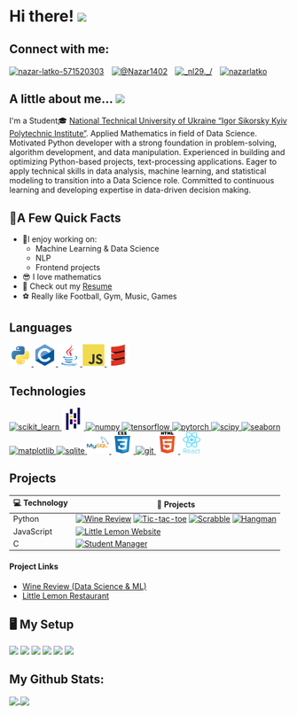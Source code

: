 # Hi there! <img src="https://media0.giphy.com/media/w1OBpBd7kJqHrJnJ13/giphy.gif?cid=6c09b952hegf537qoaf0014euhep8m5up90dddbn64eb9tlh&ep=v1_stickers_search&rid=giphy.gif&ct=s" width="35" />

## Connect with me:

<p align="left">
<a href="https://linkedin.com/in/nazar-latko-571520303" target="blank" style="margin-right: 10px"><img align="center" src="https://raw.githubusercontent.com/rahuldkjain/github-profile-readme-generator/master/src/images/icons/Social/linked-in-alt.svg" alt="nazar-latko-571520303" height="25" width="25" /></a>
<a href="https://t.me/Nazar1402" target="blank" style="margin-right: 10px"><img align="center" src="https://upload.wikimedia.org/wikipedia/commons/thumb/8/82/Telegram_logo.svg/768px-Telegram_logo.svg.png" alt="@Nazar1402" height="25" width="25"/></a>
<a href="https://instagram.com/_nl29._/" target="blank" style="margin-right: 10px"><img align="center" src="https://raw.githubusercontent.com/rahuldkjain/github-profile-readme-generator/master/src/images/icons/Social/instagram.svg" alt="_nl29._/" height="25" width="25" /></a>
<a href="https://kaggle.com/nazarlatko" target="blank" style="margin-right: 10px"><img align="center" src="https://raw.githubusercontent.com/rahuldkjain/github-profile-readme-generator/master/src/images/icons/Social/kaggle.svg" alt="nazarlatko" height="25" width="25" /></a>
</p>

## A little about me... <img src="https://i.gifer.com/origin/2d/2d4adaf81d4a24d3da1a5c93834e56b9_w200.gif" height=35>

I'm a Student🎓 <a href="https://kpi.ua/en">National Technical University of Ukraine “Igor Sikorsky Kyiv Polytechnic Institute”</a>. Applied Mathematics in field of Data Science. Motivated Python developer with a strong foundation in problem-solving, algorithm development, and data manipulation. Experienced in building and optimizing Python-based projects, text-processing applications. Eager to apply technical skills in data analysis, machine learning, and statistical modeling to transition into a Data Science role. Committed to continuous learning and developing expertise in data-driven decision making.

## 🧾A Few Quick Facts

<ul>
    <li>🌟I enjoy working on:
    <ul>
    <li> Machine Learning & Data Science
    <li> NLP
    <li> Frontend projects
    </ul>
    <li>😎 I love mathematics
    <li>📙 Check out my <a href="https://linkedin.com/in/nazar-latko-571520303">Resume</a>
    <li>⚽ Really like Football, Gym, Music, Games
</ul>

## Languages

<p align="left" > <a href="https://www.python.org" target="_blank" rel="noreferrer"> <img src="https://raw.githubusercontent.com/devicons/devicon/master/icons/python/python-original.svg" alt="python" width="40" height="40"/> </a> <a href="https://www.cprogramming.com/" target="_blank" rel="noreferrer"> <img src="https://raw.githubusercontent.com/devicons/devicon/master/icons/c/c-original.svg" alt="c" width="40" height="40"/> </a> <a href="https://www.java.com" target="_blank" rel="noreferrer"> <img src="https://raw.githubusercontent.com/devicons/devicon/master/icons/java/java-original.svg" alt="java" width="40" height="40"/> </a> <a href="https://developer.mozilla.org/en-US/docs/Web/JavaScript" target="_blank" rel="noreferrer"> <img src="https://raw.githubusercontent.com/devicons/devicon/master/icons/javascript/javascript-original.svg" alt="javascript" width="40" height="40"/> </a> <a href="https://www.scala-lang.org" target="_blank" rel="noreferrer"> <img src="https://raw.githubusercontent.com/devicons/devicon/master/icons/scala/scala-original.svg" alt="scala" width="40" height="40"/> </a> </p>

## Technologies

<p align="left" > <a href="https://scikit-learn.org/" target="_blank" rel="noreferrer"> <img src="https://upload.wikimedia.org/wikipedia/commons/0/05/Scikit_learn_logo_small.svg" alt="scikit_learn" width="40" height="40"/></code> <a href="https://pandas.pydata.org/" target="_blank" rel="noreferrer"> <img src="https://raw.githubusercontent.com/devicons/devicon/2ae2a900d2f041da66e950e4d48052658d850630/icons/pandas/pandas-original.svg" alt="pandas" width="40" height="40"/> </a> <a href="https://numpy.org" target="_blank" rel="noreferrer"> <img src="https://neuraspike.com/wp-content/uploads/2020/11/thumbnail_numpy_tutorial_logo-neuraspike.png.png" alt="numpy" width="40" height="40"/> </a> <a href="https://www.tensorflow.org" target="_blank" rel="noreferrer"> <img src="https://www.vectorlogo.zone/logos/tensorflow/tensorflow-icon.svg" alt="tensorflow" width="40" height="40"/> </a> <a href="https://pytorch.org/" target="_blank" rel="noreferrer"> <img src="https://www.vectorlogo.zone/logos/pytorch/pytorch-icon.svg" alt="pytorch" width="40" height="40"/> </a> <a href="https://scipy.org" target="_blank" rel="noreferrer"> <img src="https://static1.squarespace.com/static/6596dfc539fa52603ef8b8d4/t/66203ad288d27707d378464c/1704482169867/scipy%2Bpng%2BHQ.png?format=1500w" alt="scipy" width="40" height="40"/> </a> <a href="https://seaborn.pydata.org/" target="_blank" rel="noreferrer"> <img src="https://seaborn.pydata.org/_images/logo-mark-lightbg.svg" alt="seaborn" width="40" height="40"/> </a> <a href="https://matplotlib.org" target="_blank" rel="noreferrer"> <img src="https://upload.wikimedia.org/wikipedia/commons/thumb/8/84/Matplotlib_icon.svg/2048px-Matplotlib_icon.svg.png" alt="matplotlib" width="40" height="40"/> </a> <a href="https://www.sqlite.org/" target="_blank" rel="noreferrer"> <img src="https://www.vectorlogo.zone/logos/sqlite/sqlite-icon.svg" alt="sqlite" width="40" height="40"/> </a> <a href="https://www.mysql.com/" target="_blank" rel="noreferrer"> <img src="https://raw.githubusercontent.com/devicons/devicon/master/icons/mysql/mysql-original-wordmark.svg" alt="mysql" width="40" height="40"/> </a> <a href="https://www.w3schools.com/css/" target="_blank" rel="noreferrer"> <img src="https://raw.githubusercontent.com/devicons/devicon/master/icons/css3/css3-original-wordmark.svg" alt="css3" width="40" height="40"/> </a> <a href="https://git-scm.com/" target="_blank" rel="noreferrer"> <img src="https://www.vectorlogo.zone/logos/git-scm/git-scm-icon.svg" alt="git" width="40" height="40"/> </a> <a href="https://www.w3.org/html/" target="_blank" rel="noreferrer"> <img src="https://raw.githubusercontent.com/devicons/devicon/master/icons/html5/html5-original-wordmark.svg" alt="html5" width="40" height="40"/> </a>       <a href="https://reactjs.org/" target="_blank" rel="noreferrer"> <img src="https://raw.githubusercontent.com/devicons/devicon/master/icons/react/react-original-wordmark.svg" alt="react" width="40" height="40"/> </a>   </a> </p>

## Projects

| 💻 **Technology** | 🚀 **Projects**                                                                                                                                                                                                                                                                                                                                                                                                                                                                                                                                                                                                                                                                                                                                                                     |
| ----------------- | ----------------------------------------------------------------------------------------------------------------------------------------------------------------------------------------------------------------------------------------------------------------------------------------------------------------------------------------------------------------------------------------------------------------------------------------------------------------------------------------------------------------------------------------------------------------------------------------------------------------------------------------------------------------------------------------------------------------------------------------------------------------------------------- |
| Python            | [![Wine Review](https://img.shields.io/static/v1?label=&message=WineReviewML&color=000605&logo=github&logoColor=FFFFFF&labelColor=000605)](https://github.com/LatkoNazar/WineReviewML) [![Tic-tac-toe](https://img.shields.io/static/v1?label=&message=Tic-Tac-Toe&color=000605&logo=github&logoColor=FFFFFF&labelColor=000605)](https://github.com/LatkoNazar/Python/tree/main/Tic-tac-toe) [![Scrabble](https://img.shields.io/static/v1?label=&message=Scrabble&color=000605&logo=github&logoColor=FFFFFF&labelColor=000605)](https://github.com/LatkoNazar/Python/tree/main/Scrabble) [![Hangman](https://img.shields.io/static/v1?label=&message=Hangman&color=000605&logo=github&logoColor=FFFFFF&labelColor=000605)](https://github.com/LatkoNazar/Python/tree/main/Hangman) |
| JavaScript        | [![Little Lemon Website](https://img.shields.io/static/v1?label=&message=LittleLemon&color=000605&logo=github&logoColor=FFFFFF&labelColor=000605)](https://github.com/LatkoNazar/little-lemon)                                                                                                                                                                                                                                                                                                                                                                                                                                                                                                                                                                                      |
| C                 | [![Student Manager](https://img.shields.io/static/v1?label=&message=StudentManager&color=000605&logo=github&logoColor=FFFFFF&labelColor=000605)](https://github.com/LatkoNazar/C/tree/main/StudentManager)                                                                                                                                                                                                                                                                                                                                                                                                                                                                                                                                                                          |

#### Project Links

<ul>
<li><a href="https://winereview.streamlit.app/">Wine Review (Data Science & ML)</a>
<li><a href="tubular-cascaron-779d20.netlify.app">Little Lemon Restaurant</a>
</ul>

## 🖥️ My Setup

<img src="https://img.shields.io/badge/Windows-555555.svg?&style=flat-square&logo=windows&logoColor=0078D6"> <img src="https://img.shields.io/badge/Chrome-555555.svg?&style=flat-square&logo=google-chrome&logoColor=FABC0C"> <img src="https://img.shields.io/badge/VS Code-555555?style=flat-square&logo=visual-studio-code&logoColor=007ACC"> <img src="https://img.shields.io/badge/Terminal-555555.svg?&style=flat-square&logo=powershell&logoColor=white"> <img src="https://img.shields.io/badge/Jupyter-555555.svg?&style=flat-square&logo=jupyter&logoColor=F37626"> <img src="https://img.shields.io/badge/Spotify-555555.svg?&style=flat-square&logo=spotify&logoColor=1ED760">

## My Github Stats:

<a href="https://github.com/anuraghazra/github-readme-stats">
  <img height=200 align="center" src="https://github-readme-stats.vercel.app/api?username=latkonazar&theme=algolia" />
</a>
<a href="https://github.com/anuraghazra/convoychat">
  <img height=200 align="center" src="https://github-readme-stats.vercel.app/api/top-langs?username=latkonazar&theme=algolia&layout=compact&langs_count=8&card_width=320" />
</a>

